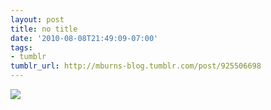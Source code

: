 ```yaml
---
layout: post
title: no title
date: '2010-08-08T21:49:09-07:00'
tags:
- tumblr
tumblr_url: http://mburns-blog.tumblr.com/post/925506698
---
```

<img src="http://68.media.tumblr.com/tumblr_l6vc1yB3Kl1qzt3z9o1_1280.jpg"/>

